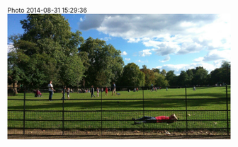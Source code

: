 <!--
title: Photo 2014-08-31 15:29:36
date: Sun Aug 31 2014 16:29:36 GMT+0100 (British Summer Time)
tags: pipobscure,finishing,sunday,tour
-->
Photo 2014-08-31 15:29:36
![](96267617267-0.jpg)

